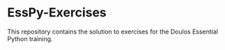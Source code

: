 # EssPy-Exercises

This repository contains the solution to exercises for the Doulos Essential
Python training.
